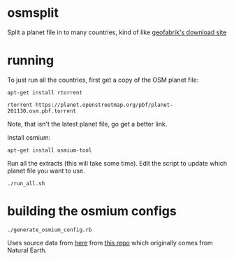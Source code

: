 # osmsplit
Split a planet file in to many countries, kind of like [geofabrik's download site](https://download.geofabrik.de/)

# running
To just run all the countries, first get a copy of the OSM planet file:

`apt-get install rtorrent`

`rtorrent https://planet.openstreetmap.org/pbf/planet-201130.osm.pbf.torrent`

Note, that isn't the latest planet file, go get a better link.

Install osmium:

`apt-get install osmium-tool`

Run all the extracts (this will take some time). Edit the script to update which planet file you want to use.

`./run_all.sh`

# building the osmium configs

`./generate_osmium_config.rb`

Uses source data from [here](https://github.com/datasets/geo-countries/blob/master/data/countries.geojson) from [this repo](https://github.com/datasets/geo-countries) which originally comes from Natural Earth.
